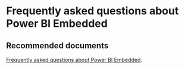   <properties
	pageTitle="licensing for power bi embedded"
	description="licensing for power bi embedded"
	service="microsoft.PowerBIDedicated"
	resource="capacities"
	authors="pjfreitas"
	ms.author="pfreitas"	
	displayOrder="1140"
	selfHelpType="generic"
	supportTopicIds="32628114"
	productPesIds="16334"
	cloudEnvironments="public, MoonCake, fairfax" 
	articleId="ca838b09-1068-746d-a3b3-dce2300be24d"
/>

# Frequently asked questions about Power BI Embedded

## **Recommended documents**

[Frequently asked questions about Power BI Embedded](https://docs.microsoft.com/power-bi/developer/embedded-faq).<br>
